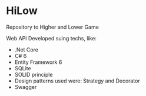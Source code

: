 # HiLow
Repository to Higher and Lower Game

Web API Developed suing techs, like:
- .Net Core
- C# 6
- Entity Framework 6
- SQLite 
- SOLID principle 
- Design patterns used were: Strategy and Decorator
- Swagger
